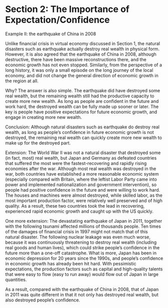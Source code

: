 # Section 2: The Importance of Expectation/Confidence

Example II: the earthquake of China in 2008

Unlike financial crisis in virtual economy discussed in Section 1, the natural disasters such as earthquake actually destroy real wealth in physical form. However, it is also agreed that the earthquake of China in 2008, although destructive, there have been massive reconstructions there, and the economic growth has not even stopped. Similarly, from the perspective of a long history, it was only a small episode on the long journey of the local economy, and did not change the general direction of economic growth in the region at all.

Why? The answer is also simple. The earthquake did have destroyed some real wealth, but the remaining wealth still had the productive capacity to create more new wealth. As long as people are confident in the future and work hard, the destroyed wealth can be fully made up sooner or later. The key is people have positive expectations for future economic growth, and engage in creating more new wealth.

Conclusion: Although natural disasters such as earthquake do destroy real wealth, as long as people’s confidence in future economic growth is not destroyed, the remaining real wealth can quickly create more new wealth to make up for the destroyed part.

Extension: The World War II was not a natural disaster that destroyed some (in fact, most) real wealth, but Japan and Germany as defeated countries that suffered the most were the fastest-recovering and rapidly rising economies after the war. Although most real wealth was destroyed in the war, both countries have established a more reasonable economic system (especially compared with Britain, where the leftist Labor Party came into power and implemented nationalization and government intervention), so people had positive confidence in the future and were willing to work hard. The houses and machines were almost destroyed, while skilled labor, as the most important production factor, were relatively well preserved and of high quality. As a result, these two countries took the lead in recovering, experienced rapid economic growth and caught up with the US quickly.

One more extension: The devastating earthquake of Japan in 2011, together with the following tsunami affected millions of thousands people. Ten times of the damages of financial crisis in 1997 might not match that of this natural disaster. The following nuclear leakage was even much worse, because it was continuously threatening to destroy real wealth (including real goods and human lives), which could strike people’s confidence in the future more than a one-off catastrophe. What is more, Japan has been in economic depression for 20 years since the 1990s, and people’s confidence in economic growth has already been hit hard. With pessimistic expectations, the production factors such as capital and high-quality talents that were easy to flow (easy to run away) would flow out of Japan in large quantities.

As a result, compared with the earthquake of China in 2008, that of Japan in 2011 was quite different in that it not only has destroyed real wealth, but also destroyed people’s confidence.
